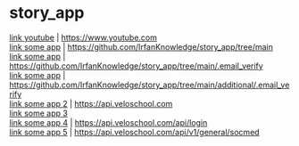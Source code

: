 # story_app

[link youtube](https://www.youtube.com) | https://www.youtube.com <br>
[link some app](https://github.com/IrfanKnowledge/story_app/tree/main) | https://github.com/IrfanKnowledge/story_app/tree/main <br>
[link some app](https://github.com/IrfanKnowledge/story_app/tree/main/.email_verify) | https://github.com/IrfanKnowledge/story_app/tree/main/.email_verify <br>
[link some app](https://github.com/IrfanKnowledge/story_app/tree/main/additional/.email_verify) | https://github.com/IrfanKnowledge/story_app/tree/main/additional/.email_verify <br>
[link some app 2](https://api.veloschool.com) | https://api.veloschool.com <br>
[link some app 3](https://api.veloschool.com/.well-known/assetlinks.json) <br>
[link some app 4](https://api.veloschool.com/api/login) | https://api.veloschool.com/api/login <br>
[link some app 5](https://api.veloschool.com/api/v1/general/socmed) | https://api.veloschool.com/api/v1/general/socmed <br>
